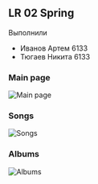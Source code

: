 ## LR 02 Spring 

Выполнили
 - Иванов Артем 6133
 - Тюгаев Никита 6133

### Main page
<img src="webpages_screenshots/webpages1.png" alt="Main page">

### Songs
<img src="webpages_screenshots/webpages2.png" alt="Songs">

### Albums
<img src="webpages_screenshots/webpages3.png" alt="Albums">
